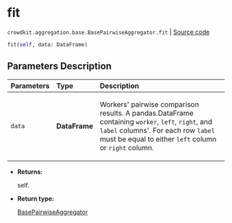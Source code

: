 # fit
`crowdkit.aggregation.base.BasePairwiseAggregator.fit` | [Source code](https://github.com/Toloka/crowd-kit/blob/v1.1.0.rc4/crowdkit/aggregation/base/__init__.py#L157)

```python
fit(self, data: DataFrame)
```

## Parameters Description

| Parameters | Type | Description |
| :----------| :----| :-----------|
`data`|**DataFrame**|<p>Workers&#x27; pairwise comparison results. A pandas.DataFrame containing `worker`, `left`, `right`, and `label` columns&#x27;. For each row `label` must be equal to either `left` column or `right` column.</p>

* **Returns:**

  self.

* **Return type:**

  [BasePairwiseAggregator](crowdkit.aggregation.base.BasePairwiseAggregator.md)
